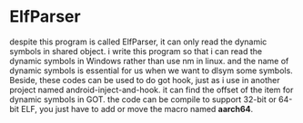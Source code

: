 # ElfParser
despite this program is called ElfParser, it can only read the dynamic symbols in shared object. i write this program so that i can read the dynamic symbols in Windows rather than use nm in linux. and the name of dynamic symbols is essential for us when we want to dlsym some symbols.
Beside, these codes can be used to do got hook, just as i use in another project named android-inject-and-hook. it can find the offset of the item for dynamic symbols in GOT.
the code can be compile to support 32-bit or 64-bit ELF, you just have to add or move the macro named __aarch64__.
